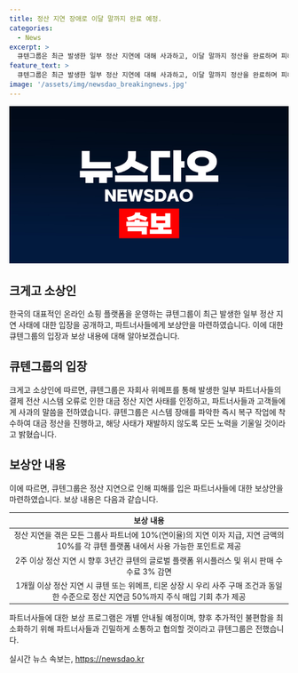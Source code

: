 ```yaml
---
title: 정산 지연 장애로 이달 말까지 완료 예정.
categories:
  - News
excerpt: >
  큐텐그룹은 최근 발생한 일부 정산 지연에 대해 사과하고, 이달 말까지 정산을 완료하며 피해를 본 파트너사들에 대한 보상안을 마련했다. 이에 따라 지연 이자 지급과 판매 수수료 감면 등 다양한 혜택을 제공할 예정이다. 또한, 시스템을 통합하고 정비하는 과정에서 지연 사례를 예방하기 위해 노력하고 있으며, 보상 프로그램은 파트너사에 개별 안내할 예정이라고 전했다.
feature_text: >
  큐텐그룹은 최근 발생한 일부 정산 지연에 대해 사과하고, 이달 말까지 정산을 완료하며 피해를 본 파트너사들에 대한 보상안을 마련했다. 이에 따라 지연 이자 지급과 판매 수수료 감면 등 다양한 혜택을 제공할 예정이다. 또한, 시스템을 통합하고 정비하는 과정에서 지연 사례를 예방하기 위해 노력하고 있으며, 보상 프로그램은 파트너사에 개별 안내할 예정이라고 전했다.
image: '/assets/img/newsdao_breakingnews.jpg'
---
```


<p><img src="/assets/img/newsdao_breakingnews.jpg" alt="pcversion 속보" /></p>

<h2 data-ke-size="size26">크게고 소상인</h2>

<p data-ke-size="size16">한국의 대표적인 온라인 쇼핑 플랫폼을 운영하는 큐텐그룹이 최근 발생한 일부 정산 지연 사태에 대한 입장을 공개하고, 파트너사들에게 보상안을 마련하였습니다. 이에 대한 큐텐그룹의 입장과 보상 내용에 대해 알아보겠습니다.</p>

<h2 data-ke-size="size24">큐텐그룹의 입장</h2>

<p data-ke-size="size16">크게고 소상인에 따르면, 큐텐그룹은 자회사 위메프를 통해 발생한 일부 파트너사들의 결제 전산 시스템 오류로 인한 대금 정산 지연 사태를 인정하고, 파트너사들과 고객들에게 사과의 말씀을 전하였습니다. 큐텐그룹은 시스템 장애를 파악한 즉시 복구 작업에 착수하여 대금 정산을 진행하고, 해당 사태가 재발하지 않도록 모든 노력을 기울일 것이라고 밝혔습니다.</p>

<h2 data-ke-size="size24">보상안 내용</h2>

<p data-ke-size="size16">이에 따르면, 큐텐그룹은 정산 지연으로 인해 피해를 입은 파트너사들에 대한 보상안을 마련하였습니다. 보상 내용은 다음과 같습니다.</p>

<table>
    <thead>
        <tr>
            <th>보상 내용</th>
        </tr>
    </thead>
    <tbody>
        <tr>
            <td style="text-align: center; height: 17px;">정산 지연을 겪은 모든 그룹사 파트너에 10%(연이율)의 지연 이자 지급, 지연 금액의 10%를 각 큐텐 플랫폼 내에서 사용 가능한 포인트로 제공</td>
        </tr>
        <tr>
            <td style="text-align: center; height: 17px;">2주 이상 정산 지연 시 향후 3년간 큐텐의 글로벌 플랫폼 위시플러스 및 위시 판매 수수료 3% 감면</td>
        </tr>
        <tr>
            <td style="text-align: center; height: 17px;">1개월 이상 정산 지연 시 큐텐 또는 위메프, 티몬 상장 시 우리 사주 구매 조건과 동일한 수준으로 정산 지연금 50%까지 주식 매입 기회 추가 제공</td>
        </tr>
    </tbody>
</table>

<p data-ke-size="size16">파트너사들에 대한 보상 프로그램은 개별 안내될 예정이며, 향후 추가적인 불편함을 최소화하기 위해 파트너사들과 긴밀하게 소통하고 협의할 것이라고 큐텐그룹은 전했습니다.</p>
실시간 뉴스 속보는, <a href="https://newsdao.kr" rel="dofollow">https://newsdao.kr</a>


